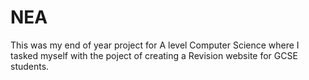 # NEA
This was my end of year project for A level Computer Science where I tasked myself with the poject of creating a Revision website for GCSE students.
